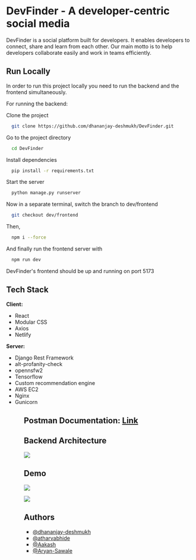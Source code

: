 
# DevFinder - A developer-centric social media

DevFinder is a social platform built for developers. It enables developers to connect, share and learn from each other. Our main motto is to help developers collaborate easily and work in teams efficiently.


## Run Locally
In order to run this project locally you need to run the backend and the frontend simultaneously.

For running the backend:

Clone the project

```bash
  git clone https://github.com/dhananjay-deshmukh/DevFinder.git
```

Go to the project directory

```bash
  cd DevFinder
```

Install dependencies

```bash
  pip install -r requirements.txt
```

Start the server

```bash
  python manage.py runserver
```
Now in a separate terminal, switch the branch to dev/frontend

```bash
  git checkout dev/frontend
```
Then, 

```bash
  npm i --force
```
And finally run the frontend server with 
```bash
  npm run dev
```
DevFinder's frontend should be up and running on port 5173

## Tech Stack

**Client:** 
<ul>
<li>React </li>
<li>Modular CSS</li>
<li>Axios</li>
<li>Netlify</li>
</ul>

**Server:** 
<ul>
<li>Django Rest Framework </li>
<li>alt-profanity-check</li>
<li>opennsfw2 </li>
<li>Tensorflow </li>
<li>Custom recommendation engine</li>
<li>AWS EC2</li>
<li>Nginx</li>
<li>Gunicorn</li>
<ul>
  
  ## Postman Documentation: <a href="https://documenter.getpostman.com/view/19369668/2s93eYTrtf" target="_blank">Link</a>
  
## Backend Architecture
  ![](https://github.com/atharvabhide/DevFinder/blob/dev/backend/architecture.jpg)

## Demo
  ![](https://github.com/atharvabhide/DevFinder/blob/dev/backend/cover%20image.png)
  
  ![](https://github.com/atharvabhide/DevFinder/blob/dev/backend/gif.gif)


## Authors

- [@dhananjay-deshmukh](https://www.github.com/dhananjay-deshmukh)
- [@atharvabhide](https://www.github.com/atharvabhide)
- [@Aakash](https://www.github.com/aakvshh)
- [@Aryan-Sawale](https://www.github.com/Aaryan-Sawale)



